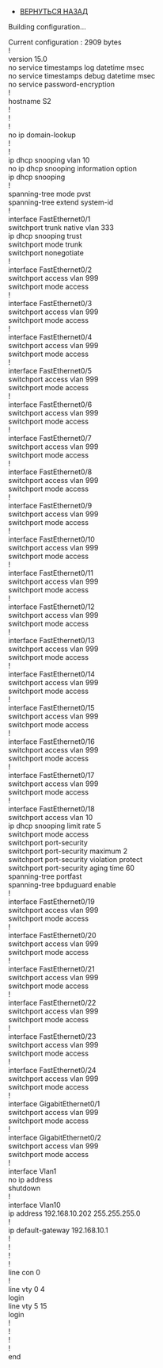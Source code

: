- [ВЕРНУТЬСЯ НАЗАД](https://github.com/Art1shock/otus-networks/tree/main/labs/lab08)

Building configuration...  
  
Current configuration : 2909 bytes  
!  
version 15.0  
no service timestamps log datetime msec  
no service timestamps debug datetime msec  
no service password-encryption  
!  
hostname S2  
!  
!  
!  
no ip domain-lookup  
!  
!  
ip dhcp snooping vlan 10  
no ip dhcp snooping information option  
ip dhcp snooping  
!  
spanning-tree mode pvst  
spanning-tree extend system-id  
!  
interface FastEthernet0/1  
 switchport trunk native vlan 333  
 ip dhcp snooping trust  
 switchport mode trunk  
 switchport nonegotiate  
!  
interface FastEthernet0/2  
 switchport access vlan 999  
 switchport mode access  
!  
interface FastEthernet0/3  
 switchport access vlan 999  
 switchport mode access  
!  
interface FastEthernet0/4  
 switchport access vlan 999  
 switchport mode access  
!  
interface FastEthernet0/5  
 switchport access vlan 999  
 switchport mode access  
!  
interface FastEthernet0/6  
 switchport access vlan 999  
 switchport mode access  
!  
interface FastEthernet0/7  
 switchport access vlan 999  
 switchport mode access  
!  
interface FastEthernet0/8  
 switchport access vlan 999  
 switchport mode access  
!  
interface FastEthernet0/9  
 switchport access vlan 999  
 switchport mode access  
!  
interface FastEthernet0/10  
 switchport access vlan 999  
 switchport mode access  
!  
interface FastEthernet0/11  
 switchport access vlan 999  
 switchport mode access  
!  
interface FastEthernet0/12  
 switchport access vlan 999  
 switchport mode access  
!  
interface FastEthernet0/13  
 switchport access vlan 999  
 switchport mode access  
!  
interface FastEthernet0/14  
 switchport access vlan 999  
 switchport mode access  
!  
interface FastEthernet0/15  
 switchport access vlan 999  
 switchport mode access  
!  
interface FastEthernet0/16  
 switchport access vlan 999  
 switchport mode access  
!  
interface FastEthernet0/17  
 switchport access vlan 999  
 switchport mode access  
!  
interface FastEthernet0/18  
 switchport access vlan 10  
 ip dhcp snooping limit rate 5  
 switchport mode access  
 switchport port-security  
 switchport port-security maximum 2  
 switchport port-security violation protect   
 switchport port-security aging time 60  
 spanning-tree portfast  
 spanning-tree bpduguard enable  
!  
interface FastEthernet0/19  
 switchport access vlan 999  
 switchport mode access  
!  
interface FastEthernet0/20  
 switchport access vlan 999  
 switchport mode access  
!  
interface FastEthernet0/21  
 switchport access vlan 999  
 switchport mode access  
!  
interface FastEthernet0/22  
 switchport access vlan 999  
 switchport mode access  
!  
interface FastEthernet0/23  
 switchport access vlan 999  
 switchport mode access  
!  
interface FastEthernet0/24  
 switchport access vlan 999  
 switchport mode access  
!  
interface GigabitEthernet0/1  
 switchport access vlan 999  
 switchport mode access  
!  
interface GigabitEthernet0/2  
 switchport access vlan 999  
 switchport mode access  
!  
interface Vlan1  
 no ip address  
 shutdown  
!  
interface Vlan10  
 ip address 192.168.10.202 255.255.255.0  
!  
ip default-gateway 192.168.10.1  
!  
!  
!  
!  
line con 0  
!  
line vty 0 4  
 login  
line vty 5 15  
 login  
!  
!  
!  
!  
end  
